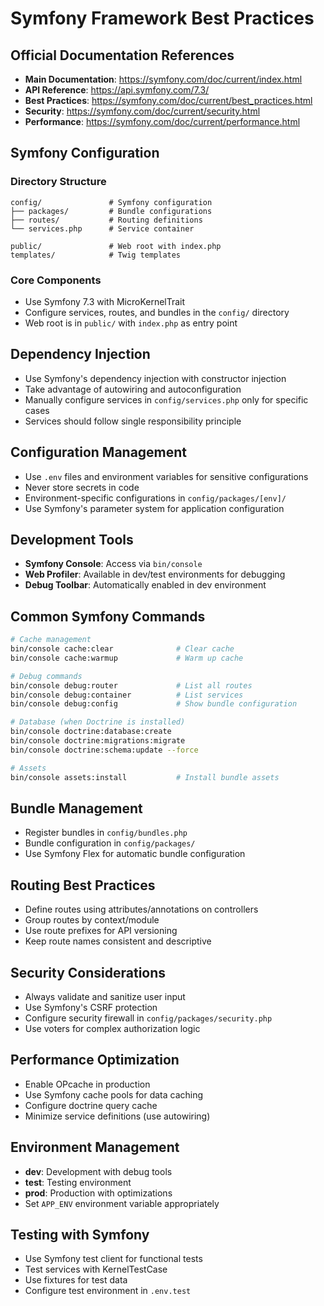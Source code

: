 # Symfony Framework Best Practices

## Official Documentation References
- **Main Documentation**: https://symfony.com/doc/current/index.html
- **API Reference**: https://api.symfony.com/7.3/
- **Best Practices**: https://symfony.com/doc/current/best_practices.html
- **Security**: https://symfony.com/doc/current/security.html
- **Performance**: https://symfony.com/doc/current/performance.html

## Symfony Configuration

### Directory Structure
```
config/               # Symfony configuration
├── packages/         # Bundle configurations  
├── routes/           # Routing definitions
└── services.php      # Service container

public/               # Web root with index.php
templates/            # Twig templates
```

### Core Components
- Use Symfony 7.3 with MicroKernelTrait
- Configure services, routes, and bundles in the `config/` directory
- Web root is in `public/` with `index.php` as entry point

## Dependency Injection

- Use Symfony's dependency injection with constructor injection
- Take advantage of autowiring and autoconfiguration
- Manually configure services in `config/services.php` only for specific cases
- Services should follow single responsibility principle

## Configuration Management

- Use `.env` files and environment variables for sensitive configurations
- Never store secrets in code
- Environment-specific configurations in `config/packages/[env]/`
- Use Symfony's parameter system for application configuration

## Development Tools

- **Symfony Console**: Access via `bin/console`
- **Web Profiler**: Available in dev/test environments for debugging
- **Debug Toolbar**: Automatically enabled in dev environment

## Common Symfony Commands

```bash
# Cache management
bin/console cache:clear              # Clear cache
bin/console cache:warmup             # Warm up cache

# Debug commands
bin/console debug:router             # List all routes
bin/console debug:container          # List services
bin/console debug:config             # Show bundle configuration

# Database (when Doctrine is installed)
bin/console doctrine:database:create
bin/console doctrine:migrations:migrate
bin/console doctrine:schema:update --force

# Assets
bin/console assets:install           # Install bundle assets
```

## Bundle Management

- Register bundles in `config/bundles.php`
- Bundle configuration in `config/packages/`
- Use Symfony Flex for automatic bundle configuration

## Routing Best Practices

- Define routes using attributes/annotations on controllers
- Group routes by context/module
- Use route prefixes for API versioning
- Keep route names consistent and descriptive

## Security Considerations

- Always validate and sanitize user input
- Use Symfony's CSRF protection
- Configure security firewall in `config/packages/security.php`
- Use voters for complex authorization logic

## Performance Optimization

- Enable OPcache in production
- Use Symfony cache pools for data caching
- Configure doctrine query cache
- Minimize service definitions (use autowiring)

## Environment Management

- **dev**: Development with debug tools
- **test**: Testing environment
- **prod**: Production with optimizations
- Set `APP_ENV` environment variable appropriately

## Testing with Symfony

- Use Symfony test client for functional tests
- Test services with KernelTestCase
- Use fixtures for test data
- Configure test environment in `.env.test`
